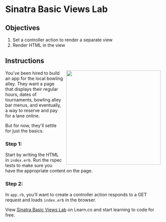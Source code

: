 # Sinatra Basic Views Lab

## Objectives

1. Set a controller action to render a separate view
2. Render HTML in the view

## Instructions

<img src="https://s3.amazonaws.com/learn-verified/bowling.gif" hspace="10" align="right" width="300px">

You've been hired to build an app for the local bowling alley. They want a page that displays their regular hours, dates of tournaments, bowling alley bar menus, and eventually, a way to reserve and pay for a lane online.
 
But for now, they'll settle for just the basics.

### Step 1:

Start by writing the HTML in `index.erb`. Run the rspec tests to make sure you have the appropriate content on the page.

### Step 2:

In `app.rb`, you'll want to create a controller action responds to a GET request and loads `index.erb` in the browser.
<p data-visibility='hidden'>View <a href='https://learn.co/lessons/sinatra-basic-views-lab' title='Sinatra Basic Views Lab'>Sinatra Basic Views Lab</a> on Learn.co and start learning to code for free.</p>
